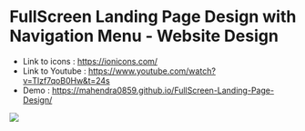 # FullScreen Landing Page Design with Navigation Menu - Website Design
* Link to icons : https://ionicons.com/
* Link to Youtube : https://www.youtube.com/watch?v=Tlzf7qoB0Hw&t=24s
* Demo : https://mahendra0859.github.io/FullScreen-Landing-Page-Design/

![](https://media.giphy.com/media/kz5cvbqcuQz02Ja0cU/giphy.gif)